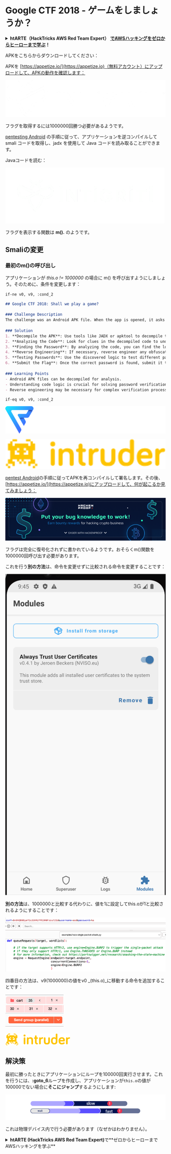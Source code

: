 # Google CTF 2018 - ゲームをしましょうか？

<details>

<summary><strong>htARTE（HackTricks AWS Red Team Expert）</strong> <a href="https://training.hacktricks.xyz/courses/arte"><strong>でAWSハッキングをゼロからヒーローまで学ぶ</strong></a><strong>！</strong></summary>

HackTricks をサポートする他の方法：

- **HackTricks で企業を宣伝したい** または **HackTricks をPDFでダウンロードしたい** 場合は [**SUBSCRIPTION PLANS**](https://github.com/sponsors/carlospolop) をチェック！
- [**公式PEASS＆HackTricksスワッグ**](https://peass.creator-spring.com)を入手
- [**The PEASS Family**](https://opensea.io/collection/the-peass-family) を発見し、独占的な [**NFTs**](https://opensea.io/collection/the-peass-family) のコレクションを見つける
- **💬 [Discordグループ](https://discord.gg/hRep4RUj7f)** に参加するか、[telegramグループ](https://t.me/peass) に参加するか、**Twitter** 🐦 で **@carlospolopm** をフォローする
- **ハッキングトリックを共有するために** [**HackTricks**](https://github.com/carlospolop/hacktricks) と [**HackTricks Cloud**](https://github.com/carlospolop/hacktricks-cloud) のGitHubリポジトリにPRを提出する

</details>

APKをこちらからダウンロードしてください：

APKを [https://appetize.io/](https://appetize.io)（無料アカウント）にアップロードして、APKの動作を確認します：

![](<../../.gitbook/assets/image (46).png>)

フラグを取得するには1000000回勝つ必要があるようです。

[pentesting Android](./) の手順に従って、アプリケーションを逆コンパイルして smali コードを取得し、jadx を使用して Java コードを読み取ることができます。

Javaコードを読む：

![](<../../.gitbook/assets/image (47).png>)

フラグを表示する関数は **m().** のようです。

## **Smaliの変更**

### **最初のm()の呼び出し**

アプリケーションが _this.o != 1000000_ の場合に m() を呼び出すようにしましょう。そのために、条件を変更します：
```
if-ne v0, v9, :cond_2
```
```markdown
## Google CTF 2018: Shall we play a game?

### Challenge Description
The challenge was an Android APK file. When the app is opened, it asks for a password. The goal is to find the correct password to proceed.

### Solution
1. **Decompile the APK**: Use tools like JADX or apktool to decompile the APK file.
2. **Analyzing the Code**: Look for clues in the decompiled code to understand how the password verification works.
3. **Finding the Password**: By analyzing the code, you can find the logic used to verify the password.
4. **Reverse Engineering**: If necessary, reverse engineer any obfuscated code to better understand the verification process.
5. **Testing Passwords**: Use the discovered logic to test different passwords until the correct one is found.
6. **Submit the Flag**: Once the correct password is found, submit it to the app to complete the challenge.

### Learning Points
- Android APK files can be decompiled for analysis.
- Understanding code logic is crucial for solving password verification challenges.
- Reverse engineering may be necessary for complex verification processes.
```
```
if-eq v0, v9, :cond_2
```
![Before](<../../.gitbook/assets/image (48).png>)

![After](<../../.gitbook/assets/image (49).png>)

[pentest Android](./)の手順に従ってAPKを再コンパイルして署名します。その後、[https://appetize.io/](https://appetize.io)にアップロードして、何が起こるか見てみましょう：

![](<../../.gitbook/assets/image (50).png>)

フラグは完全に復号化されずに書かれているようです。おそらくm()関数を1000000回呼び出す必要があります。

これを行う**別の方法**は、命令を変更せずに比較される命令を変更することです：

![](<../../.gitbook/assets/image (55).png>)

**別の方法**は、1000000と比較する代わりに、値を1に設定してthis.oが1と比較されるようにすることです：

![](<../../.gitbook/assets/image (57).png>)

四番目の方法は、v9(1000000)の値をv0 _(this.o)_に移動する命令を追加することです：

![](<../../.gitbook/assets/image (58).png>)

![](<../../.gitbook/assets/image (52).png>)

## 解決策

最初に勝ったときにアプリケーションにループを100000回実行させます。これを行うには、**:goto\_6**ループを作成し、アプリケーションが`this.o`の値が100000でない場合に**そこにジャンプ**するようにします\:

![](<../../.gitbook/assets/image (59).png>)

これは物理デバイス内で行う必要があります（なぜかはわかりません）。

<details>

<summary><strong>htARTE (HackTricks AWS Red Team Expert)</strong>で**ゼロからヒーローまでAWSハッキングを学ぶ**</summary>

HackTricksをサポートする他の方法:

* **会社をHackTricksで宣伝したい**または**HackTricksをPDFでダウンロードしたい**場合は、[**SUBSCRIPTION PLANS**](https://github.com/sponsors/carlospolop)をチェックしてください！
* [**公式PEASS＆HackTricksスウォッグ**](https://peass.creator-spring.com)を入手してください
* [**The PEASS Family**](https://opensea.io/collection/the-peass-family)を発見し、独占的な[NFTs](https://opensea.io/collection/the-peass-family)コレクションを見つけてください
* 💬 [**Discordグループ**](https://discord.gg/hRep4RUj7f)または[**telegramグループ**](https://t.me/peass)に**参加**するか、**Twitter** 🐦 [**@carlospolopm**](https://twitter.com/carlospolopm)を**フォロー**してください。
* **HackTricks**と**HackTricks Cloud**のgithubリポジトリにPRを提出して、あなたのハッキングトリックを共有してください。

</details>
